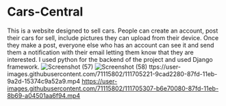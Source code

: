 # Cars-Central
This is a website designed to sell cars. People can create an account, post their cars for sell, include pictures they can upload from their device. Once they make a post, everyone else who has an account can see it and send them a notification with their email letting them know that they are interested. I used python for the backend of the project and used Django framework. 
![Screenshot (57)](https://user-images.githubusercontent.com/71115802/111704917-1d1f5380-87fd-11eb-96db-82f9701196c8.png)
![Screenshot (58)](https://user-images.githubusercontent.com/71115802/111704946-24def800-87fd-11eb-9d84-856722802609.png)
ttps://user-images.githubusercontent.com/71115802/111705221-9cad2280-87fd-11eb-9a2d-15374c9a52a9.mp4
https://user-images.githubusercontent.com/71115802/111705307-b6e70080-87fd-11eb-8b69-a04501aa6f94.mp4

